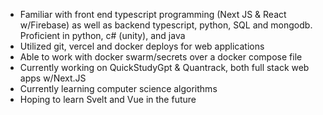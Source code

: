 
- Familiar with front end typescript programming (Next JS & React w/Firebase) as well as backend typescript, python, SQL and mongodb. Proficient in python, c# (unity), and java 
- Utilized git, vercel and docker deploys for web applications
- Able to work with docker swarm/secrets over a docker compose file
- Currently working on QuickStudyGpt & Quantrack, both full stack web apps w/Next.JS
- Currently learning computer science algorithms
- Hoping to learn Svelt and Vue in the future


<!--
**kalandjl/kalandjl** is a ✨ _special_ ✨ repository because its `README.md` (this file) appears on your GitHub profile.

Here are some ideas to get you started:

- 🔭 I’m currently working on 
- 🌱 I’m currently learning ...
- 👯 I’m looking to collaborate on ...
- 🤔 I’m looking for help with ...
- 💬 Ask me about ...
- 📫 How to reach me: ...
- 😄 Pronouns: ...
- ⚡ Fun fact: ...
-->
